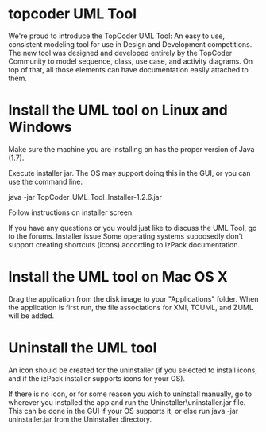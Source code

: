 topcoder UML Tool
=================

We're proud to introduce the TopCoder UML Tool: An easy to use, consistent modeling tool for use in Design and Development competitions. The new tool was designed and developed entirely by the TopCoder Community to model sequence, class, use case, and activity diagrams. On top of that, all those elements can have documentation easily attached to them. 

Install the UML tool on Linux and Windows
=============================================
Make sure the machine you are installing on has the proper version of Java (1.7).

Execute installer jar. The OS may support doing this in the GUI, or you can use the command line:

java -jar TopCoder_UML_Tool_Installer-1.2.6.jar

Follow instructions on installer screen.

If you have any questions or you would just like to discuss the UML Tool, go to the forums.
	Installer issue
Some operating systems supposedly don't support creating shortcuts (icons) according to izPack documentation.

Install the UML tool on Mac OS X
==================================
Drag the application from the disk image to your "Applications" folder. When the application is first run, the file associations for XMI, TCUML, and ZUML will be added.

Uninstall the UML tool
========================
An icon should be created for the uninstaller (if you selected to install icons, and if the izPack installer supports icons for your OS).

If there is no icon, or for some reason you wish to uninstall manually, go to wherever you installed the app and run the Uninstaller\uninstaller.jar file. This can be done in the GUI if your OS supports it, or else run java -jar uninstaller.jar from the Uninstaller directory.
